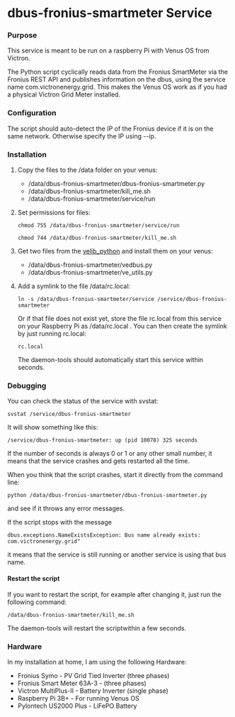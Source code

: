 # dbus-fronius-smartmeter Service

### Purpose

This service is meant to be run on a raspberry Pi with Venus OS from Victron.

The Python script cyclically reads data from the Fronius SmartMeter via the Fronius REST API and publishes information on the dbus, using the service name com.victronenergy.grid. This makes the Venus OS work as if you had a physical Victron Grid Meter installed.

### Configuration

The script should auto-detect the IP of the Fronius device if it is on the same network.
Otherwise specify the IP using --ip.

### Installation

1. Copy the files to the /data folder on your venus:

   - /data/dbus-fronius-smartmeter/dbus-fronius-smartmeter.py
   - /data/dbus-fronius-smartmeter/kill_me.sh
   - /data/dbus-fronius-smartmeter/service/run

2. Set permissions for files:

   `chmod 755 /data/dbus-fronius-smartmeter/service/run`

   `chmod 744 /data/dbus-fronius-smartmeter/kill_me.sh`

3. Get two files from the [velib_python](https://github.com/victronenergy/velib_python) and install them on your venus:

   - /data/dbus-fronius-smartmeter/vedbus.py
   - /data/dbus-fronius-smartmeter/ve_utils.py

4. Add a symlink to the file /data/rc.local:

   `ln -s /data/dbus-fronius-smartmeter/service /service/dbus-fronius-smartmeter`

   Or if that file does not exist yet, store the file rc.local from this service on your Raspberry Pi as /data/rc.local .
   You can then create the symlink by just running rc.local:
  
   `rc.local`

   The daemon-tools should automatically start this service within seconds.

### Debugging

You can check the status of the service with svstat:

`svstat /service/dbus-fronius-smartmeter`

It will show something like this:

`/service/dbus-fronius-smartmeter: up (pid 10078) 325 seconds`

If the number of seconds is always 0 or 1 or any other small number, it means that the service crashes and gets restarted all the time.

When you think that the script crashes, start it directly from the command line:

`python /data/dbus-fronius-smartmeter/dbus-fronius-smartmeter.py`

and see if it throws any error messages.

If the script stops with the message

`dbus.exceptions.NameExistsException: Bus name already exists: com.victronenergy.grid"`

it means that the service is still running or another service is using that bus name.

#### Restart the script

If you want to restart the script, for example after changing it, just run the following command:

`/data/dbus-fronius-smartmeter/kill_me.sh`

The daemon-tools will restart the scriptwithin a few seconds.

### Hardware

In my installation at home, I am using the following Hardware:

- Fronius Symo - PV Grid Tied Inverter (three phases)
- Fronius Smart Meter 63A-3 - (three phases)
- Victron MultiPlus-II - Battery Inverter (single phase)
- Raspberry Pi 3B+ - For running Venus OS
- Pylontech US2000 Plus - LiFePO Battery

